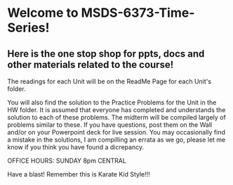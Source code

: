# Welcome to MSDS-6373-Time-Series!  

## Here is the one stop shop for ppts, docs and other materials related to the course!

The readings for each Unit will be on the ReadMe Page for each Unit's folder.   

You will also find the solution to the Practice Problems for the Unit in the HW folder.  It is assumed that everyone has completed and understands the solution to each of these problems.  The midterm will be compiled largely of problems similar to these.  If you have questions, post them on the Wall and/or on your Powerpoint deck for live session.  You may occasionally find a mistake in the solutions, I am compilling an errata as we go, please let me know if you think you have found a dicrepancy.  

OFFICE HOURS: SUNDAY 8pm CENTRAL  

Have a blast! Remember this is Karate Kid Style!!!


